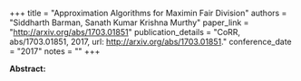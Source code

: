 +++
title = "Approximation Algorithms for Maximin Fair Division"
authors = "Siddharth Barman, Sanath Kumar Krishna Murthy"
paper_link = "http://arxiv.org/abs/1703.01851"
publication_details = "CoRR, abs/1703.01851, 2017, url: <a href='http://arxiv.org/abs/1703.01851' target='_blank'>http://arxiv.org/abs/1703.01851</a>."
conference_date = "2017"
notes = ""
+++

<b>Abstract:</b>
